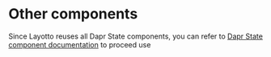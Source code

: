 # Other components

Since Layotto reuses all Dapr State components, you can refer to [Dapr State component documentation](https://docs.dapr.io/reference/components-reference/supported-state-stores/) to proceed use